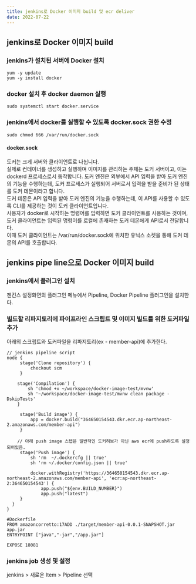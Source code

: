 ```yaml
---
title: jenkins로 Docker 이미지 build 및 ecr deliver
date: 2022-07-22
---
```


## jenkins로 Docker 이미지 build
### jenkins가 설치된 서버에 Docker 설치
```
yum -y update
yum -y install docker
```

### docker 설치 후 docker daemon 실행
```
sudo systemctl start docker.service
```

### jenkins에서 docker를 실행할 수 있도록 docker.sock 권한 수정
```
sudo chmod 666 /var/run/docker.sock
```

#### docker.sock
도커는 크게 서버와 클라이언트로 나뉩니다.  
실제로 컨테이너를 생성하고 실행하며 이미지를 관리하는 주체는 도커 서버이고, 이는 dockerd 프로세스로서 동작합니다. 
도커 엔진은 외부에서 API 입력을 받아 도커 엔진의 기능을 수행하는데, 도커 프로세스가 실행되어 서버로서 입력을 받을 준비가 된 상태를 도커 데몬이라고 합니다.  
도커 데몬은 API 입력을 받아 도커 엔진의 기능을 수행하는데, 이 API를 사용할 수 있도록 CLI를 제공하는 것이 도커 클라이언트입니다.  
사용자가 docker로 시작하는 명령어를 입력하면 도커 클라이언트를 사용하는 것이며, 도커 클라이언트는 입력된 명령어를 로컬에 존재하는 도커 데몬에게 API로서 전달합니다.  
이때 도커 클라이언트는 /var/run/docker.sock에 위치한 유닉스 소켓을 통해 도커 데몬의 API를 호출합니다.

## jenkins pipe line으로 Docker 이미지 build
### jenkins에서 플러그인 설치
젠킨스 설정화면의 플러그인 메뉴에서 Pipeline, Docker Pipeline 플러그인을 설치한다.

### 빌드할 리파지토리에 파이프라인 스크립트 및 이미지 빌드를 위한 도커파일 추가
아래의 스크립트와 도커파일을 리파지토리(ex - member-api)에 추가한다.
```
// jenkins pipeline script
node {
     stage('Clone repository') {
         checkout scm
     }

    stage('Compilation') {
        sh 'chmod +x ~/workspace/docker-image-test/mvnw'
        sh '~/workspace/docker-image-test/mvnw clean package -DskipTests'
    }

     stage('Build image') {
         app = docker.build("364650154543.dkr.ecr.ap-northeast-2.amazonaws.com/member-api")
     }

    // 아래 push image 스텝은 일반적인 도커허브가 아닌 aws ecr에 push하도록 설정되어있음.
     stage('Push image') {
         sh 'rm  ~/.dockercfg || true'
         sh 'rm ~/.docker/config.json || true'

         docker.withRegistry('https://364650154543.dkr.ecr.ap-northeast-2.amazonaws.com/member-api', 'ecr:ap-northeast-2:364650154543') {
             app.push("${env.BUILD_NUMBER}")
             app.push("latest")
     }
  }
}
```

```
#Dockerfile
FROM amazoncorretto:17ADD ./target/member-api-0.0.1-SNAPSHOT.jar app.jar
ENTRYPOINT ["java","-jar","/app.jar"]

EXPOSE 18081
```

### jenkins job 생성 및 설정
jenkins > 새로운 Item > Pipeline 선택
